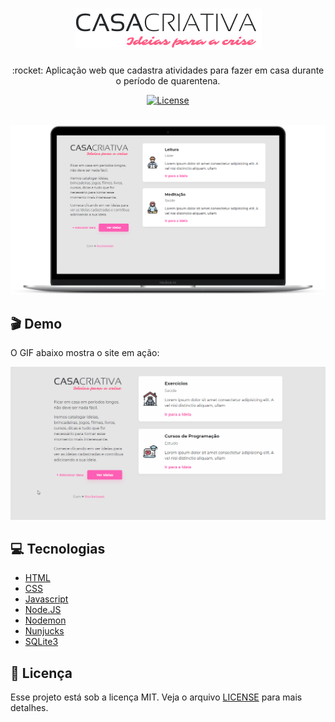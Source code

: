 <h1 align="center">
  <img src="public/img/logo.png" alt="logo" >

</h1>

<p align="center">:rocket: Aplicação web que cadastra atividades para fazer em casa durante o período de quarentena.</p>

<p align="center">
  <a href="https://opensource.org/licenses/MIT">
    <img alt="License" src="https://img.shields.io/badge/license-MIT-%23ff5eb4">
  </a>
</p>

<br>

<div align="center">
  <img src="screenshot.png" alt="screenshot" >
</div>

## :clapper: Demo
O GIF abaixo mostra o site em ação:

<div align="center">
  <img src="demo.gif" alt="demonstração" >
</div>

## :computer: Tecnologias
- [HTML](https://devdocs.io/html/)
- [CSS](https://devdocs.io/css/)
- [Javascript](https://devdocs.io/javascript/)
- [Node.JS](https://nodejs.org/en/)
- [Nodemon](https://nodemon.io/)
- [Nunjucks](https://mozilla.github.io/nunjucks/)
- [SQLite3](https://www.sqlite.org/index.html)

## :memo: Licença

Esse projeto está sob a licença MIT. Veja o arquivo [LICENSE](/LICENSE) para mais detalhes.
